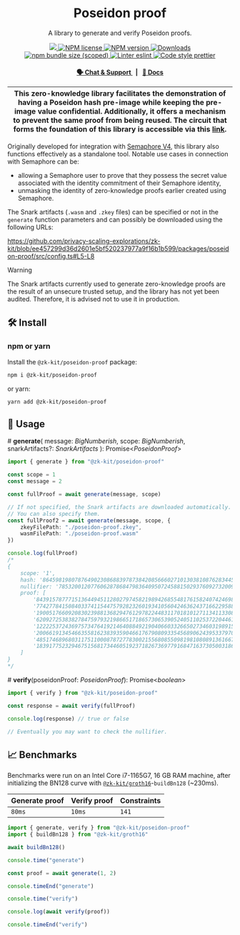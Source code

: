 <p align="center">
    <h1 align="center">
        Poseidon proof
    </h1>
    <p align="center">A library to generate and verify Poseidon proofs.</p>
</p>

<p align="center">
    <a href="https://github.com/privacy-scaling-explorations/zk-kit">
        <img src="https://img.shields.io/badge/project-zk--kit-blue.svg?style=flat-square">
    </a>
    <a href="https://github.com/privacy-scaling-explorations/zk-kit/tree/main/packages/poseidon-proof/LICENSE">
        <img alt="NPM license" src="https://img.shields.io/npm/l/%40zk-kit%2Fposeidon-proof?style=flat-square">
    </a>
    <a href="https://www.npmjs.com/package/@zk-kit/poseidon-proof">
        <img alt="NPM version" src="https://img.shields.io/npm/v/@zk-kit/poseidon-proof?style=flat-square" />
    </a>
    <a href="https://npmjs.org/package/@zk-kit/poseidon-proof">
        <img alt="Downloads" src="https://img.shields.io/npm/dm/@zk-kit/poseidon-proof.svg?style=flat-square" />
    </a>
    <a href="https://bundlephobia.com/package/@zk-kit/poseidon-proof">
        <img alt="npm bundle size (scoped)" src="https://img.shields.io/bundlephobia/minzip/@zk-kit/poseidon-proof" />
    </a>
    <a href="https://eslint.org/">
        <img alt="Linter eslint" src="https://img.shields.io/badge/linter-eslint-8080f2?style=flat-square&logo=eslint" />
    </a>
    <a href="https://prettier.io/">
        <img alt="Code style prettier" src="https://img.shields.io/badge/code%20style-prettier-f8bc45?style=flat-square&logo=prettier" />
    </a>
</p>

<div align="center">
    <h4>
        <a href="https://appliedzkp.org/discord">
            🗣️ Chat &amp; Support
        </a>
        <span>&nbsp;&nbsp;|&nbsp;&nbsp;</span>
        <a href="https://zkkit.pse.dev/modules/_zk_kit_poseidon_proof.html">
            📘 Docs
        </a>
    </h4>
</div>

| This zero-knowledge library facilitates the demonstration of having a Poseidon hash pre-image while keeping the pre-image value confidential. Additionally, it offers a mechanism to prevent the same proof from being reused. The circuit that forms the foundation of this library is accessible via this [link](https://github.com/privacy-scaling-explorations/zk-kit/blob/main/packages/circuits/templates/poseidon-proof.circom). |
| --------------------------------------------------------------------------------------------------------------------------------------------------------------------------------------------------------------------------------------------------------------------------------------------------------------------------------------------------------------------------------------------------------------------------------------- |

Originally developed for integration with [Semaphore V4](https://github.com/semaphore-protocol/semaphore), this library also functions effectively as a standalone tool. Notable use cases in connection with Semaphore can be:

-   allowing a Semaphore user to prove that they possess the secret value associated with the identity commitment of their Semaphore identity,
-   unmasking the identity of zero-knowledge proofs earlier created using Semaphore.

The Snark artifacts (`.wasm` and `.zkey` files) can be specified or not in the `generate` function parameters and can possibly be downloaded using the following URLs:

https://github.com/privacy-scaling-explorations/zk-kit/blob/ee457299d36d2601e5bf520237977a9f16b1b599/packages/poseidon-proof/src/config.ts#L5-L8

> [!WARNING]  
> The Snark artifacts currently used to generate zero-knowledge proofs are the result of an unsecure trusted setup, and the library has not yet been audited. Therefore, it is advised not to use it in production.

## 🛠 Install

### npm or yarn

Install the `@zk-kit/poseidon-proof` package:

```bash
npm i @zk-kit/poseidon-proof
```

or yarn:

```bash
yarn add @zk-kit/poseidon-proof
```

## 📜 Usage

\# **generate**(
message: _BigNumberish_,
scope: _BigNumberish_,
snarkArtifacts?: _SnarkArtifacts_
): Promise\<_PoseidonProof_>

```typescript
import { generate } from "@zk-kit/poseidon-proof"

const scope = 1
const message = 2

const fullProof = await generate(message, scope)

// If not specified, the Snark artifacts are downloaded automatically.
// You can also specify them.
const fullProof2 = await generate(message, scope, {
    zkeyFilePath: "./poseidon-proof.zkey",
    wasmFilePath: "./poseidon-proof.wasm"
})

console.log(fullProof)
/*
{
    scope: '1',
    hash: '8645981980787649023086883978738420856660271013038108762834452721572614684349',
    nullifier: '7853200120776062878684798364095072458815029376092732009249414926327459813530',
    proof: [
        '8439157877715136449451128027974582198942685548176158240742469858289217640295',
        '7742778415084033741154475792823260193410560424636243716622958831215275441500',
        '19005176609208302398813682947612978224483117018101271134113308439452561466691',
        '6209272538382784759793219866517186573065390524051102537220446165983489601194',
        '12222537243697573476419214640884921904066033266502734603198915705889607365883',
        '20066191345466355816238393590466176790809335456890624395337970890893401456064',
        '4851746896803117511000878727783002155680855098198108089136166702412365578625',
        '18391775232946751568173446051923718267369779168471637305003186214102154164036'
    ]
}
*/
```

\# **verify**(poseidonProof: _PoseidonProof_): Promise\<_boolean_>

```typescript
import { verify } from "@zk-kit/poseidon-proof"

const response = await verify(fullProof)

console.log(response) // true or false

// Eventually you may want to check the nullifier.
```

## 📈 Benchmarks

Benchmarks were run on an Intel Core i7-1165G7, 16 GB RAM machine, after initializing the BN128 curve with [`@zk-kit/groth16`](https://github.com/privacy-scaling-explorations/zk-kit/edit/main/packages/groth16)-`buildBn128` (~230ms).

| Generate proof | Verify proof | Constraints |
| -------------- | ------------ | ----------- |
| `80ms`         | `10ms`       | `141`       |

```js
import { generate, verify } from "@zk-kit/poseidon-proof"
import { buildBn128 } from "@zk-kit/groth16"

await buildBn128()

console.time("generate")

const proof = await generate(1, 2)

console.timeEnd("generate")

console.time("verify")

console.log(await verify(proof))

console.timeEnd("verify")
```
